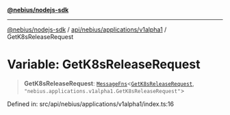 [**@nebius/nodejs-sdk**](../../../../../README.md)

---

[@nebius/nodejs-sdk](../../../../../README.md) / [api/nebius/applications/v1alpha1](../README.md) / GetK8sReleaseRequest

# Variable: GetK8sReleaseRequest

> **GetK8sReleaseRequest**: [`MessageFns`](../../../../../runtime/protos/core/interfaces/MessageFns.md)\<[`GetK8sReleaseRequest`](../interfaces/GetK8sReleaseRequest.md), `"nebius.applications.v1alpha1.GetK8sReleaseRequest"`\>

Defined in: src/api/nebius/applications/v1alpha1/index.ts:16
